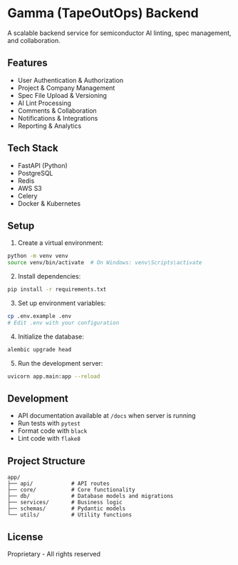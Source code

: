 # Gamma (TapeOutOps) Backend

A scalable backend service for semiconductor AI linting, spec management, and collaboration.

## Features

- User Authentication & Authorization
- Project & Company Management
- Spec File Upload & Versioning
- AI Lint Processing
- Comments & Collaboration
- Notifications & Integrations
- Reporting & Analytics

## Tech Stack

- FastAPI (Python)
- PostgreSQL
- Redis
- AWS S3
- Celery
- Docker & Kubernetes

## Setup

1. Create a virtual environment:
```bash
python -m venv venv
source venv/bin/activate  # On Windows: venv\Scripts\activate
```

2. Install dependencies:
```bash
pip install -r requirements.txt
```

3. Set up environment variables:
```bash
cp .env.example .env
# Edit .env with your configuration
```

4. Initialize the database:
```bash
alembic upgrade head
```

5. Run the development server:
```bash
uvicorn app.main:app --reload
```

## Development

- API documentation available at `/docs` when server is running
- Run tests with `pytest`
- Format code with `black`
- Lint code with `flake8`

## Project Structure

```
app/
├── api/            # API routes
├── core/           # Core functionality
├── db/             # Database models and migrations
├── services/       # Business logic
├── schemas/        # Pydantic models
└── utils/          # Utility functions
```

## License

Proprietary - All rights reserved 